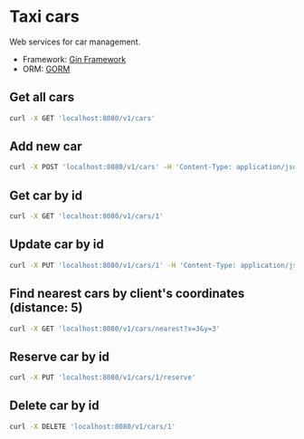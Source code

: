 # Taxi cars

Web services for car management.

- Framework: [Gin Framework](https://github.com/gin-gonic/gin)
- ORM: [GORM](https://gorm.io/index.html)


## Get all cars
```sh
curl -X GET 'localhost:8080/v1/cars'
```

## Add new car
```sh
curl -X POST 'localhost:8080/v1/cars' -H 'Content-Type: application/json' --data '{"regPlate": "A001","brand": "Toyota","color": "Black", "year": 2022, "isReady": false, "posX": 2, "posY": 3}'
```

## Get car by id
```sh
curl -X GET 'localhost:8080/v1/cars/1'
```

## Update car by id
```sh
curl -X PUT 'localhost:8080/v1/cars/1' -H 'Content-Type: application/json' --data '{"regPlate": "B002","brand": "Honda","color": "Grey", "year": 2021, "isReady": true, "posX":3, "posY":4}'
```

## Find nearest cars by client's coordinates (distance: 5)
```sh
curl -X GET 'localhost:8080/v1/cars/nearest?x=3&y=3'
```

## Reserve car by id
```sh
curl -X PUT 'localhost:8080/v1/cars/1/reserve'
```

## Delete car by id
```sh
curl -X DELETE 'localhost:8080/v1/cars/1'
```